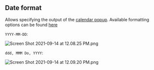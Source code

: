 ## Date format

Allows specifying the output of the [calendar popup](Date%20trigger.md). Available formatting options can be found [here](https://momentjs.com/docs/#/displaying/format/)

`YYYY-MM-DD`:

<img alt="Screen Shot 2021-09-14 at 12.08.25 PM.png" srcset="/obsidian-kanban/Assets/Screen%20Shot%202021-09-14%20at%2012.08.25%20PM.png 2x">

`ddd, MMM Do, YYYY`:

<img alt="Screen Shot 2021-09-14 at 12.09.20 PM.png" srcset="/obsidian-kanban/Assets/Screen%20Shot%202021-09-14%20at%2012.09.20%20PM.png 2x">
